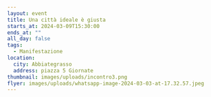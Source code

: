 ```yaml
---
layout: event
title: Una città ideale è giusta
starts_at: 2024-03-09T15:30:00
ends_at: ""
all_day: false
tags:
  - Manifestazione
location:
  city: Abbiategrasso
  address: piazza 5 Giornate
thumbnail: images/uploads/incontro3.png
flyer: images/uploads/whatsapp-image-2024-03-03-at-17.32.57.jpeg
---
```

